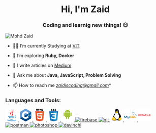<h1 align="center">Hi, I'm Zaid</h1>
<h3 align="center">Coding and learnig new things! 😊</h3>

<p align="left"> <img src="https://komarev.com/ghpvc/?username=Mohd-ZaidCode&label=Profile%20views&color=0e75b6&style=flat" alt="Mohd Zaid" /> </p>

- 👨‍💻 I’m currently Studying at [VIT](https://vitbhopal.ac.in/)

- 🌱 I’m exploring  **Ruby, Docker**

- 📝 I write articles on [Medium](https://medium.com/@zaidiswriting)

- 💬 Ask me about **Java, JavaScript, Problem Solving**

- 📫 How to reach me *zaidiscoding@gmail.com**

<h3 align="left">Languages and Tools:</h3>


<p align="left"> 
</a>
<a href="https://www.java.com" target="_blank"> <img src="https://raw.githubusercontent.com/devicons/devicon/master/icons/java/java-original.svg" alt="java" width="40" height="40"/> </a></a> <a href="https://www.w3schools.com/cpp/" target="_blank"> <img src="https://raw.githubusercontent.com/devicons/devicon/master/icons/cplusplus/cplusplus-original.svg" alt="cplusplus" width="40" height="40"/> </a><a href="https://www.w3.org/html/" target="_blank"> <img src="https://raw.githubusercontent.com/devicons/devicon/master/icons/html5/html5-original-wordmark.svg" alt="html5" width="40" height="40"/> <a href="https://www.w3schools.com/css/" target="_blank"> 
<img src="https://raw.githubusercontent.com/devicons/devicon/master/icons/css3/css3-original-wordmark.svg" alt="css3" width="40" height="40"/> </a><a href="https://developer.android.com" target="_blank"> <img src="https://raw.githubusercontent.com/devicons/devicon/master/icons/android/android-original-wordmark.svg" alt="android" width="40" height="40"/> <a href="https://firebase.google.com/" target="_blank"> <img src="https://www.vectorlogo.zone/logos/firebase/firebase-icon.svg" alt="firebase" width="40" height="40"/> </a> <a href="https://git-scm.com/" target="_blank"> <img src="https://www.vectorlogo.zone/logos/git-scm/git-scm-icon.svg" alt="git" width="40" height="40"/> </a><a href="https://www.linux.org/" target="_blank"> <img src="https://raw.githubusercontent.com/devicons/devicon/master/icons/linux/linux-original.svg" alt="linux" width="40" height="40"/> </a> <a href="https://www.mysql.com/" target="_blank"> <img src="https://raw.githubusercontent.com/devicons/devicon/master/icons/mysql/mysql-original-wordmark.svg" alt="mysql" width="40" height="40"/> </a> <a href="https://www.oracle.com/" target="_blank"> <img src="https://raw.githubusercontent.com/devicons/devicon/master/icons/oracle/oracle-original.svg" alt="oracle" width="40" height="40"/> </a><a href="https://postman.com" target="_blank"> <img src="https://www.vectorlogo.zone/logos/getpostman/getpostman-icon.svg" alt="postman" width="40" height="40"/> </a>  <a href="https://www.photoshop.com/en" target="_blank"> <img src="https://upload.wikimedia.org/wikipedia/commons/thumb/a/af/Adobe_Photoshop_CC_icon.svg/250px-Adobe_Photoshop_CC_icon.svg.png" alt="photoshop" width="40" height="40"/> </a><a href="https://www.blackmagicdesign.com/products/davinciresolve" target="_blank"> <img src="https://upload.wikimedia.org/wikipedia/commons/thumb/4/4d/DaVinci_Resolve_Studio.png/250px-DaVinci_Resolve_Studio.png" alt="davinchi" width="40" height="40"/> </a>

